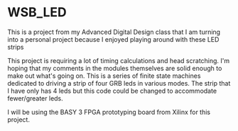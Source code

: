# WSB_LED
This is a project from my Advanced Digital Design class that I am turning into a personal project because I enjoyed playing around with these LED strips


This project is requiring a lot of timing calculations and head scratching.
I'm hoping that my comments in the modules themselves are solid enough to make out what's going on. 
This is a series of finite state machines dedicated to driving a strip of four GRB leds in various modes.
The strip that I have only has 4 leds but this code could be changed to accommodate fewer/greater leds.

I will be using the BASY 3 FPGA prototyping board from Xilinx for this project.
